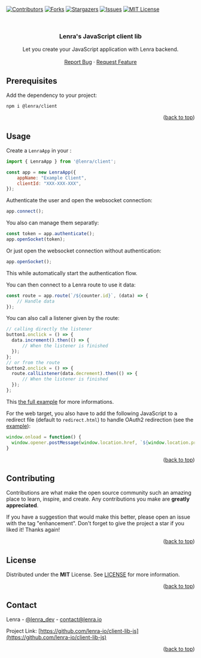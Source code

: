 <div id="top"></div>
<!--
*** This README was created with https://github.com/othneildrew/Best-README-Template
-->



<!-- PROJECT SHIELDS -->
[![Contributors][contributors-shield]][contributors-url]
[![Forks][forks-shield]][forks-url]
[![Stargazers][stars-shield]][stars-url]
[![Issues][issues-shield]][issues-url]
[![MIT License][license-shield]][license-url]



<!-- PROJECT LOGO -->
<br />
<div align="center">

<h3 align="center">Lenra's JavaScript client lib</h3>

  <p align="center">
    Let you create your JavaScript application with Lenra backend.
    <br />
    <br />
    <a href="https://github.com/lenra-io/client-lib-js/issues">Report Bug</a>
    ·
    <a href="https://github.com/lenra-io/client-lib-js/issues">Request Feature</a>
  </p>
</div>




<!-- GETTING STARTED -->

## Prerequisites

Add the dependency to your project:

```console
npm i @lenra/client
```

<p align="right">(<a href="#top">back to top</a>)</p>


<!-- USAGE EXAMPLES -->
## Usage

Create a `LenraApp` in your :

```javascript
import { LenraApp } from '@lenra/client';

const app = new LenraApp({
    appName: "Example Client",
    clientId: "XXX-XXX-XXX",
});
```

Authenticate the user and open the websocket connection:

```javascript
app.connect();
```

You also can manage them separatly:
  
```javascript
const token = app.authenticate();
app.openSocket(token);
```

Or just open the websocket connection without authentication:

```javascript
app.openSocket();
```

This while automatically start the authentication flow.

You can then connect to a Lenra route to use it data:

```javascript
const route = app.route(`/${counter.id}`, (data) => {
    // Handle data
});
```

You can also call a listener given by the route:

```javascript
// calling directly the listener
button1.onclick = () => {
  data.increment().then(() => {
      // When the listener is finished
  });
};
// or from the route
button2.onclick = () => {
  route.callListener(data.decrement).then(() => {
      // When the listener is finished
  });
};
```

This [the full example](./example/src/index.js) for more informations.


For the web target, you also have to add the following JavaScript to a redirect file (default to `redirect.html`) to handle OAuth2 redirection (see the [example](./example/redirect.html)):

```javascript
window.onload = function() {
  window.opener.postMessage(window.location.href, `${window.location.protocol}//${window.location.host}`);
}
```

<p align="right">(<a href="#top">back to top</a>)</p>


<!-- CONTRIBUTING -->
## Contributing

Contributions are what make the open source community such an amazing place to learn, inspire, and create. Any contributions you make are **greatly appreciated**.

If you have a suggestion that would make this better, please open an issue with the tag "enhancement".
Don't forget to give the project a star if you liked it! Thanks again!

<p align="right">(<a href="#top">back to top</a>)</p>



<!-- LICENSE -->
## License

Distributed under the **MIT** License. See [LICENSE](./LICENSE) for more information.

<p align="right">(<a href="#top">back to top</a>)</p>



<!-- CONTACT -->
## Contact

Lenra - [@lenra_dev](https://twitter.com/lenra_dev) - contact@lenra.io

Project Link: [https://github.com/lenra-io/client-lib-js](https://github.com/lenra-io/client-lib-js)

<p align="right">(<a href="#top">back to top</a>)</p>


<!-- MARKDOWN LINKS & IMAGES -->
<!-- https://www.markdownguide.org/basic-syntax/#reference-style-links -->
[contributors-shield]: https://img.shields.io/github/contributors/lenra-io/client-lib-js.svg?style=for-the-badge
[contributors-url]: https://github.com/lenra-io/client-lib-js/graphs/contributors
[forks-shield]: https://img.shields.io/github/forks/lenra-io/client-lib-js.svg?style=for-the-badge
[forks-url]: https://github.com/lenra-io/client-lib-js/network/members
[stars-shield]: https://img.shields.io/github/stars/lenra-io/client-lib-js.svg?style=for-the-badge
[stars-url]: https://github.com/lenra-io/client-lib-js/stargazers
[issues-shield]: https://img.shields.io/github/issues/lenra-io/client-lib-js.svg?style=for-the-badge
[issues-url]: https://github.com/lenra-io/client-lib-js/issues
[license-shield]: https://img.shields.io/github/license/lenra-io/client-lib-js.svg?style=for-the-badge
[license-url]: https://github.com/lenra-io/client-lib-js/blob/master/LICENSE
